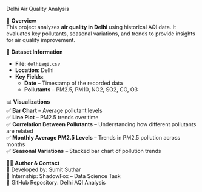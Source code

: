 Delhi Air Quality Analysis  

📌 **Overview**  
This project analyzes **air quality in Delhi** using historical AQI data. It evaluates key pollutants, seasonal variations, and trends to provide insights for air quality improvement.  

📂 **Dataset Information**  
- **File**: `delhiaqi.csv`  
- **Location**: Delhi  
- **Key Fields**:  
  - **Date** – Timestamp of the recorded data  
  - **Pollutants** – PM2.5, PM10, NO2, SO2, CO, O3   

📊 **Visualizations**  
✅ **Bar Chart** – Average pollutant levels  
✅ **Line Plot** – PM2.5 trends over time  
✅ **Correlation Between Pollutants** – Understanding how different pollutants are related  
✅ **Monthly Average PM2.5 Levels** – Trends in PM2.5 pollution across months  
✅ **Seasonal Variations** – Stacked bar chart of pollution trends  


👨‍💻 **Author & Contact**  
📌 Developed by: Sumit Suthar  
📌 Internship: ShadowFox – Data Science Task  
📌 GitHub Repository: Delhi AQI Analysis  
